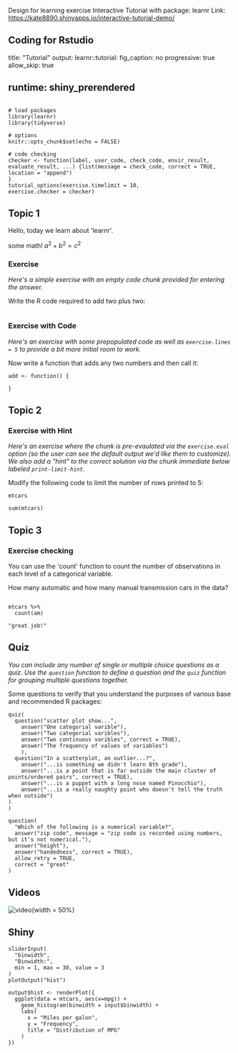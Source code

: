 Design for learning exercise
Interactive Tutorial with package: learnr
Link: https://kate8890.shinyapps.io/interactive-tutorial-demo/

Coding for Rstudio
---
title: "Tutorial"
output: 
  learnr::tutorial:
    fig_caption: no
    progressive: true
    allow_skip: true

runtime: shiny_prerendered
---

```{r setup, include=FALSE}

# load packages
library(learnr)
library(tidyverse)

# options
knitr::opts_chunk$set(echo = FALSE)

# code checking
checker <- function(label, user_code, check_code, envir_result, evaluate_result, ...) {list(message = check_code, correct = TRUE, location = "append")
}
tutorial_options(exercise.timelimit = 10,
exercise.checker = checker)
```

## Topic 1
Hello, today we learn about 'learnr'.


some math! $a^2 + b^2 = c^2$

### Exercise 

*Here's a simple exercise with an empty code chunk provided for entering the answer.*

Write the R code required to add two plus two:

```{r two-plus-two, exercise=TRUE}

```

### Exercise with Code

*Here's an exercise with some prepopulated code as well as `exercise.lines = 5` to provide a bit more initial room to work.*

Now write a function that adds any two numbers and then call it:

```{r add-function, exercise=TRUE, exercise.lines = 5}
add <- function() {
  
}
```

## Topic 2

### Exercise with Hint

*Here's an exercise where the chunk is pre-evaulated via the `exercise.eval` option (so the user can see the default output we'd like them to customize). We also add a "hint" to the correct solution via the chunk immediate below labeled `print-limit-hint`.*

Modify the following code to limit the number of rows printed to 5:

```{r print-limit, exercise=TRUE, exercise.eval=TRUE}
mtcars
```

```{r print-limit-hint}
sum(mtcars)
```

## Topic 3

### Exercise checking

You can use the 'count' function to count the number of observations in each level of a categorical variable.

How many automatic and how many manual transmission cars in the data?

```{r count, exercise=TRUE}

```

```{r count-solution, exercise=TRUE}
mtcars %>%
  count(am)
```

```{r count-check}
"great job!"
```

## Quiz

*You can include any number of single or multiple choice questions as a quiz. Use the `question` function to define a question and the `quiz` function for grouping multiple questions together.*

Some questions to verify that you understand the purposes of various base and recommended R packages:

```{r quiz}
quiz(
  question("scatter plot show...",
    answer("One categorial varible"),
    answer("Two categorial varibles"),
    answer("Two continuous varibles", correct = TRUE),
    answer("The frequency of values of variables")
    ),
  question("In a scatterplot, an outlier...?",
    answer("...is something we didn't learn 8th grade"),
    answer("...is a point that is far outside the main cluster of points/ordered pairs", correct = TRUE),
    answer("...is a puppet with a long nose named Pinocchio"),
    answer("...is a really naughty point who doesn't tell the truth when outside")
)
)
```

```{r var-types}
question(
  "Which of the following is a numerical variable?",
  answer("zip code", message = "zip code is recorded using numbers, but it's not numerical."),
  answer("height"),
  answer("handedness", correct = TRUE),
  allow_retry = TRUE,
  correct = "great"
)
```
## Videos
![video](https://www.youtube.com/watch?v=gwu63_WO7O8&t=654s){width = 50%}

## Shiny

```{r, echo= FALSE}
sliderInput(
  "binwidth",
  "Binwidth:",
  min = 1, max = 30, value = 3
)
plotOutput("hist")
```

```{r, context = "server"}
output$hist <- renderPlot({
  ggplot(data = mtcars, aes(x=mpg)) +
    geom_histogram(binwidth = input$binwidth) +
    labs(
      x = "Miles per galon",
      y = "Frequency",
      title = "Distribution of MPG"
    )
})
```

